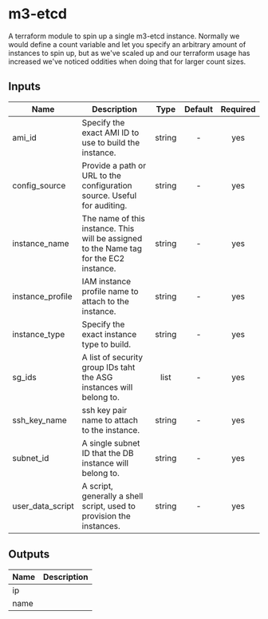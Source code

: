 # m3-etcd

A terraform module to spin up a single m3-etcd instance. Normally we would define a count variable and let you specify an arbitrary amount of instances to spin up, but as we've scaled up and our terraform usage has increased we've noticed oddities when doing that for larger count sizes.

## Inputs

| Name | Description | Type | Default | Required |
|------|-------------|:----:|:-----:|:-----:|
| ami_id | Specify the exact AMI ID to use to build the instance. | string | - | yes |
| config_source | Provide a path or URL to the configuration source. Useful for auditing. | string | - | yes |
| instance_name | The name of this instance. This will be assigned to the Name tag for the EC2 instance. | string | - | yes |
| instance_profile | IAM instance profile name to attach to the instance. | string | - | yes |
| instance_type | Specify the exact instance type to build. | string | - | yes |
| sg_ids | A list of security group IDs taht the ASG instances will belong to. | list | - | yes |
| ssh_key_name | ssh key pair name to attach to the instance. | string | - | yes |
| subnet_id | A single subnet ID that the DB instance will belong to. | string | - | yes |
| user_data_script | A script, generally a shell script, used to provision the instances. | string | - | yes |

## Outputs

| Name | Description |
|------|-------------|
| ip |  |
| name |  |
